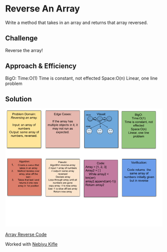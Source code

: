 # Reverse An Array

Write a method that takes in an array and returns that array reversed.

## Challenge

Reverse the array!

## Approach & Efficiency

BigO:
Time:O(1)
Time is constant, not effected
Space:O(n)
Linear, one line problem

## Solution

![Array Reverse Whiteboard](python/assets/reverse-array.png)

[Array Reverse Code](python/array_reverse/array_reverse.py)

Worked with [Nebiyu Kifle](https://github.com/neba9)
